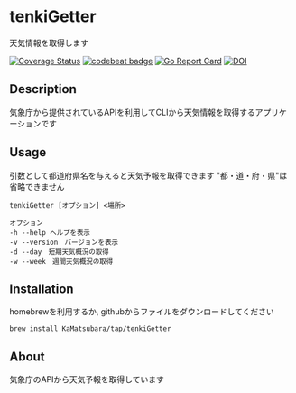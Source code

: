 # tenkiGetter

天気情報を取得します

[![Coverage Status](https://coveralls.io/repos/github/KaMatsubara/tenkiGetter/badge.svg?branch=main)](https://coveralls.io/github/KaMatsubara/tenkiGetter?branch=main)
[![codebeat badge](https://codebeat.co/badges/4e8d995f-16b5-4bc8-b135-641143c9a467)](https://codebeat.co/projects/github-com-kamatsubara-tenkigetter-main)
[![Go Report Card](https://goreportcard.com/badge/github.com/KaMatsubara/tenkiGetter)](https://goreportcard.com/report/github.com/KaMatsubara/tenkiGetter)
[![DOI](https://zenodo.org/badge/628910827.svg)](https://zenodo.org/badge/latestdoi/628910827)
## Description
気象庁から提供されているAPIを利用してCLIから天気情報を取得するアプリケーションです

## Usage
引数として都道府県名を与えると天気予報を取得できます
"都・道・府・県"は省略できません
```
tenkiGetter [オプション] <場所>

オプション
-h --help ヘルプを表示
-v --version　バージョンを表示
-d --day　短期天気概況の取得
-w --week　週間天気概況の取得
```

## Installation
homebrewを利用するか, githubからファイルをダウンロードしてください
```
brew install KaMatsubara/tap/tenkiGetter 
```


## About
気象庁のAPIから天気予報を取得しています
